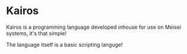 # Kairos

Kairos is a programming language developed inhouse for use on Meisei systems, it's that simple!

The language itself is a basic scripting languge!
